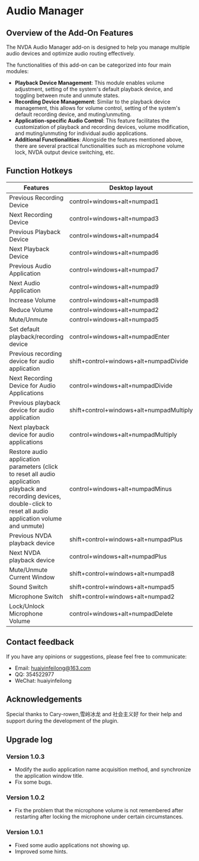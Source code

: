 # Audio Manager

## Overview of the Add-On Features

The NVDA Audio Manager add-on is designed to help you manage multiple audio devices and optimize audio routing effectively.

The functionalities of this add-on can be categorized into four main modules:

* **Playback Device Management**: This module enables volume adjustment, setting of the system's default playback device, and toggling between mute and unmute states.
* **Recording Device Management**: Similar to the playback device management, this allows for volume control, setting of the system's default recording device, and muting/unmuting.
* **Application-specific Audio Control**: This feature facilitates the customization of playback and recording devices, volume modification, and muting/unmuting for individual audio applications.
* **Additional Functionalities**: Alongside the features mentioned above, there are several practical functionalities such as microphone volume lock, NVDA output device switching, etc.

## Function Hotkeys

| Features | Desktop layout | Laptop layout |
| --- | --- | --- |
| Previous Recording Device | control+windows+alt+numpad1 | control+windows+alt+Home |
| Next Recording Device | control+windows+alt+numpad3 | control+windows+alt+End |
| Previous Playback Device | control+windows+alt+numpad4 | control+windows+alt+PageUp |
| Next Playback Device | control+windows+alt+numpad6 | control+windows+alt+PageDown |
| Previous Audio Application | control+windows+alt+numpad7 | control+windows+alt+LeftArrow |
| Next Audio Application | control+windows+alt+numpad9 | control+windows+alt+RightArrow |
| Increase Volume | control+windows+alt+numpad8 | control+windows+alt+UpArrow |
| Reduce Volume | control+windows+alt+numpad2 | control+windows+alt+DownArrow |
| Mute/Unmute | control+windows+alt+numpad5 | control+windows+alt +Space |
| Set default playback/recording device | control+windows+alt+numpadEnter | control+windows+alt+Enter |
| Previous recording device for audio application | shift+control+windows+alt+numpadDivide | shift+control+windows+alt+[ |
| Next Recording Device for Audio Applications | control+windows+alt+numpadDivide | control+windows+alt+[ |
| Previous playback device for audio application | shift+control+windows+alt+numpadMultiply | shift+control+windows+alt+] |
| Next playback device for audio applications | control+windows+alt+numpadMultiply | control+windows+alt+] |
| Restore audio application parameters (click to reset all audio application playback and recording devices, double-click to reset all audio application volume and unmute) | control+windows+alt+numpadMinus | control+windows+alt+Backspace |
| Previous NVDA playback device | shift+control+windows+alt+numpadPlus | shift+control+windows+alt+\ |
| Next NVDA playback device | control+windows+alt+numpadPlus | control+windows+alt+\ |
| Mute/Unmute Current Window | shift+control+windows+alt+numpad8 | shift+control+windows+alt+Space |
| Sound Switch | shift+control+windows+alt+numpad5 | shift+control+windows+alt+UpArrow |
| Microphone Switch | shift+control+windows+alt+numpad2 | shift+control+windows+alt+DownArrow |
| Lock/Unlock Microphone Volume | control+windows+alt+numpadDelete | control+windows+alt+Delete |

## Contact feedback

If you have any opinions or suggestions, please feel free to communicate:

* Email: huaiyinfeilong@163.com
* QQ: 354522977
* WeChat: huaiyinfeilong

## Acknowledgements

Special thanks to Cary-rowen,雪岭冰龙 and 社会主义好 for their help and support during the development of the plugin.

## Upgrade log

### Version 1.0.3

* Modify the audio application name acquisition method, and synchronize the application window title.
* Fix some bugs.

### Version 1.0.2

* Fix the problem that the microphone volume is not remembered after restarting after locking the microphone under certain circumstances.

### Version 1.0.1

* Fixed some audio applications not showing up.
* Improved some hints.
